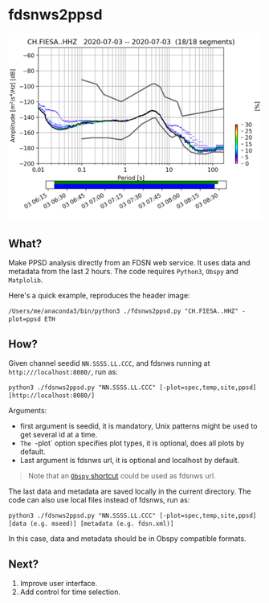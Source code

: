 # fdsnws2ppsd
![ppsd example](ppsd.png)
## What?
Make PPSD analysis directly from an FDSN web service. 
It uses data and metadata from the last 2 hours.
The code requires `Python3`, `Obspy` and `Matplolib`.

Here's a quick example, reproduces the header image:
```
/Users/me/anaconda3/bin/python3 ./fdsnws2ppsd.py "CH.FIESA..HHZ" -plot=ppsd ETH                                                               
```

## How?
Given channel seedid `NN.SSSS.LL.CCC`, and fdsnws running at `http:///localhost:8080/`, run as:
```
python3 ./fdsnws2ppsd.py "NN.SSSS.LL.CCC" [-plot=spec,temp,site,ppsd] [http://localhost:8080/]
```
Arguments:
- first argument is seedid, it is mandatory, Unix patterns might be used to get several id at a time.
- `The `-plot` option specifies plot types, it is optional, does all plots by default.
- Last argument is fdsnws url, it is optional and localhost by default.
> Note that an [`Obspy` shortcut](https://docs.obspy.org/packages/obspy.clients.fdsn.html#id1) could be used as fdsnws url. 

The last data and metadata are saved locally in the current directory.
The code can also use local files instead of fdsnws, run as:
```
python3 ./fdsnws2ppsd.py "NN.SSSS.LL.CCC" [-plot=spec,temp,site,ppsd] [data (e.g. mseed)] [metadata (e.g. fdsn.xml)]
```
In this case, data and metadata should be in Obspy compatible formats.

## Next?
1. Improve user interface.
1. Add control for time selection. 
